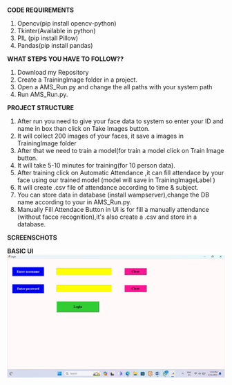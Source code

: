 **CODE REQUIREMENTS**
1. Opencv(pip install opencv-python)
2. Tkinter(Available in python)
3. PIL (pip install Pillow)
4. Pandas(pip install pandas)

**WHAT STEPS YOU HAVE TO FOLLOW??**

1. Download my Repository
2. Create a TrainingImage folder in a project.
3. Open a AMS_Run.py and change the all paths with your system path
4. Run AMS_Run.py.


**PROJECT STRUCTURE**
1. After run you need to give your face data to system so enter your ID and name in box than click on Take Images button.
2. It will collect 200 images of your faces, it save a images in TrainingImage folder
3. After that we need to train a model(for train a model click on Train Image button.
4. It will take 5-10 minutes for training(for 10 person data).
5. After training click on Automatic Attendance ,it can fill attendace by your face using our trained model (model will save in TrainingImageLabel )
6. It will create .csv file of attendance according to time & subject.
7. You can store data in database (install wampserver),change the DB name according to your in AMS_Run.py.
8. Manually Fill Attendace Button in UI is for fill a manually attendance (without facce recognition),it's also create a .csv and store in a database.


**SCREENSCHOTS**

**BASIC UI**
<img src="img1.png">
